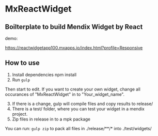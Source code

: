 # MxReactWidget
## Boilterplate to build Mendix Widget by React

demo: 

https://reactwidgetapp100.mxapps.io/index.html?profile=Responsive

## How to use
1. Install dependencies
npm install
2. Run 
`gulp `

Then start to edit. If you want to create your own widget, change all occurances of "MxReactWidget" in to "Your_widget_name".

3. If there is a change, gulp will compile files and copy results to release/
4. There is a test/ folder, where you can test your widget in a mendix project.
5. Zip files in release in to a mpk package

You can run: `gulp zip` to pack all files in ./release/**/* into ./test/widgets/